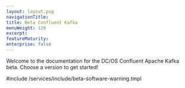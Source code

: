```yaml
---
layout: layout.pug
navigationTitle: 
title: Beta Confluent Kafka
menuWeight: 120
excerpt:
featureMaturity:
enterprise: false
---
```


Welcome to the documentation for the DC/OS Confluent Apache Kafka beta. Choose a version to get started!

#include /services/include/beta-software-warning.tmpl
